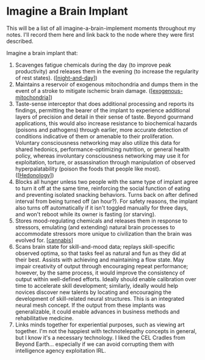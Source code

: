 # Imagine a Brain Implant

This will be a list of all imagine-a-brain-implement moments throughout my notes.  I'll record them here and link back to the node where they were first described.

Imagine a brain implant that:
1.  Scavenges fatigue chemicals during the day (to improve peak productivity) and releases them in the evening (to increase the regularity of rest states). ([[night-and-day]])
2.  Maintains a reservoir of exogenous mitochondria and dumps them in the event of a stroke to mitigate ischemic brain damage. ([[exogenous-mitochondria]])
3.  Taste-sense interceptor that does additional processing and reports its findings, permitting the bearer of the implant to experience additional layers of precision and detail in their sense of taste.  Beyond gourmand applications, this would also increase resistance to biochemical hazards (poisons and pathogens) through earlier, more accurate detection of conditions indicative of them or amenable to their proliferation.  Voluntary consciousness networking may also utilize this data for shared hedonics, performance-optimizing nutrition, or general health policy, whereas involuntary consciousness networking may use it for exploitation, torture, or assassination through manipulation of observed hyperpalatability (poison the foods that people like most).  ([[Hedonology]])
4.  Blocks all hunger unless two people with the same type of implant agree to turn it off at the same time, reinforcing the social function of eating and preventing isolated snacking behaviors.  Turns back on after defined interval from being turned off (an hour?).  For safety reasons, the implant also turns off automatically if it isn't toggled manually for three days, and won't reboot while its owner is fasting (or starving).
5.  Stores mood-regulating chemicals and releases them in response to stressors, emulating (and extending) natural brain processes to accommodate stressors more unique to civilization than the brain was evolved for. [[cannabis]]
6.  Scans brain state for skill-and-mood data; replays skill-specific observed optima, so that tasks feel as natural and fun as they did at their best.  Assists with achieving and maintaining a flow state.  May impair creativity of output through encouraging repeat performance; however, by the same process, it would improve the consistency of output within well-defined efforts.  Ideally should enable calibration over time to accelerate skill development; similarly, ideally would help novices discover new talents by locating and encouraging the development of skill-related neural structures.  This is an integrated neural mesh concept.  If the output from these implants was generalizable, it could enable advances in business methods and rehabilitative medicine.
7.  Links minds together for experiential purposes, such as viewing art together.  I'm not the happiest with technotelepathy concepts in general, but I know it's a necessary technology.  I liked the CEL Cradles from Beyond Earth... especially if we can avoid corrupting them with intelligence agency exploitation IRL.

[//begin]: # "Autogenerated link references for markdown compatibility"
[night-and-day]: night-and-day "night-and-day"
[exogenous-mitochondria]: exogenous-mitochondria "Exogenous Mitochondria"
[Hedonology]: hedonology "Hedonology"
[cannabis]: cannabis "cannabis"
[//end]: # "Autogenerated link references"